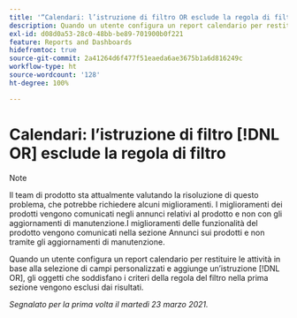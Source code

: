 ```yaml
---
title: '“Calendari: l’istruzione di filtro OR esclude la regola di filtro”'
description: Quando un utente configura un report calendario per restituire le attività in base alla selezione di campi personalizzati e aggiunge un’istruzione OR, gli oggetti che soddisfano i criteri della regola del filtro nella prima sezione vengono esclusi dai risultati.
exl-id: d08d0a53-28c0-48bb-be89-701900b0f221
feature: Reports and Dashboards
hidefromtoc: true
source-git-commit: 2a41264d6f477f51eaeda6ae3675b1a6d816249c
workflow-type: ht
source-wordcount: '128'
ht-degree: 100%

---
```


# Calendari: l’istruzione di filtro [!DNL OR] esclude la regola di filtro

>[!NOTE]
>
>Il team di prodotto sta attualmente valutando la risoluzione di questo problema, che potrebbe richiedere alcuni miglioramenti. I miglioramenti dei prodotti vengono comunicati negli annunci relativi al prodotto e non con gli aggiornamenti di manutenzione.I miglioramenti delle funzionalità del prodotto vengono comunicati nella sezione Annunci sui prodotti e non tramite gli aggiornamenti di manutenzione.

Quando un utente configura un report calendario per restituire le attività in base alla selezione di campi personalizzati e aggiunge un’istruzione [!DNL OR], gli oggetti che soddisfano i criteri della regola del filtro nella prima sezione vengono esclusi dai risultati.

_Segnalato per la prima volta il martedì 23 marzo 2021._
